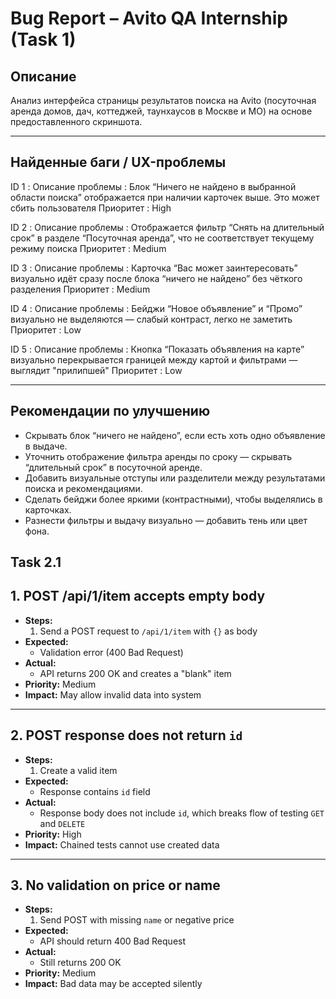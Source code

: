 # Bug Report – Avito QA Internship (Task 1)

## Описание
Анализ интерфейса страницы результатов поиска на Avito (посуточная аренда домов, дач, коттеджей, таунхаусов в Москве и МО) на основе предоставленного скриншота.

---

## Найденные баги / UX-проблемы

ID 1 :
Описание проблемы : Блок “Ничего не найдено в выбранной области поиска” отображается при наличии карточек выше. Это может сбить пользователя
Приоритет : High

ID 2 :
Описание проблемы : Отображается фильтр “Снять на длительный срок” в разделе “Посуточная аренда”, что не соответствует текущему режиму поиска
Приоритет : Medium

ID 3 : 
Описание проблемы : Карточка “Вас может заинтересовать” визуально идёт сразу после блока “ничего не найдено” без чёткого разделения
Приоритет : Medium

ID 4 : 
Описание проблемы : Бейджи “Новое объявление” и “Промо” визуально не выделяются — слабый контраст, легко не заметить
Приоритет : Low

ID 5 :
Описание проблемы : Кнопка “Показать объявления на карте” визуально перекрывается границей между картой и фильтрами — выглядит "прилипшей"
Приоритет : Low


---

## Рекомендации по улучшению
- Скрывать блок “ничего не найдено”, если есть хоть одно объявление в выдаче.
- Уточнить отображение фильтра аренды по сроку — скрывать “длительный срок” в посуточной аренде.
- Добавить визуальные отступы или разделители между результатами поиска и рекомендациями.
- Сделать бейджи более яркими (контрастными), чтобы выделялись в карточках.
- Разнести фильтры и выдачу визуально — добавить тень или цвет фона.


## Task 2.1

## 1. POST /api/1/item accepts empty body

- **Steps:**
  1. Send a POST request to `/api/1/item` with `{}` as body
- **Expected:**
  - Validation error (400 Bad Request)
- **Actual:**
  - API returns 200 OK and creates a "blank" item
- **Priority:** Medium
- **Impact:** May allow invalid data into system

---

## 2. POST response does not return `id`

- **Steps:**
  1. Create a valid item
- **Expected:**
  - Response contains `id` field
- **Actual:**
  - Response body does not include `id`, which breaks flow of testing `GET` and `DELETE`
- **Priority:** High
- **Impact:** Chained tests cannot use created data

---

## 3. No validation on price or name

- **Steps:**
  1. Send POST with missing `name` or negative price
- **Expected:**
  - API should return 400 Bad Request
- **Actual:**
  - Still returns 200 OK
- **Priority:** Medium
- **Impact:** Bad data may be accepted silently
